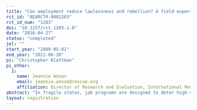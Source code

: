 ```yaml
---
title: "Can employment reduce lawlessness and rebellion? A field experiment with high-risk men in a fragile state"
rct_id: "AEARCTR-0001203"
rct_id_num: "1203"
doi: "10.1257/rct.1203-1.0"
date: "2016-04-27"
status: "completed"
jel: ""
start_year: "2009-05-01"
end_year: "2011-06-30"
pi: "Christopher Blattman"
pi_other:
  1:
    name: Jeannie Annan
    email: jeannie.annan@rescue.org
    affiliation: Director of Research and Evaluation, International Rescue Committee
abstract: "In fragile states, job programs are designed to deter high-risk men from crime and violence. These programs assume that supplying skills and capital stimulates lawful employment, that employment deters illegal or violent work, and that employment will increase socio-political integration. Rigorous, individual-level evidence for these assumptions is rare. We evaluate a program of agricultural training and capital for Liberian ex-fighters. The agricultural skills and capital increased returns to lawful employment. Consequently, the men were 24% less engaged with mercenary recruiters during a neighboring war. They also shifted hours from illicit work (e.g. illegal mining) to agriculture by 20%. Some men did not receive the capital inputs and expected a cash transfer instead. Expecting future transfers was especially influential in deterring illicit and mercenary work. We see no evidence, however, that employment affects nonmaterial violence or socio-political integration. The findings challenge strategies for employing and rehabilitating high-risk men."
layout: registration
---
```


